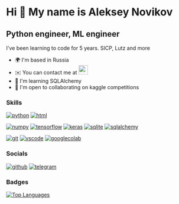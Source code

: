 Hi 👋 My name is Aleksey Novikov
================================

Python engineer, ML engineer
----------------------------

I've been learning to code for 5 years. SICP, Lutz and more

*   🌍  I'm based in Russia
*   ✉️  You can contact me at <a href="mailto:nowalogic@gmail.com" target="_blank" rel="noreferrer"><img src="https://img.shields.io/badge/Gmail-D14836?style=for-the-badge&logo=gmail&logoColor=white" height="25" title="nowalogic@gmail.com"/></a>
*   🧠  I'm learning SQLAlchemy
*   🤝  I'm open to collaborating on kaggle competitions

### Skills
<p aligh="left">
<a href="https://www.python.org/" target="_blank" rel="noreferrer"><img src="https://skills.syvixor.com/api/icons?i=python" title="python"/></a>
<a href="https://html.com/" target="_blank" rel="noreferrer"><img src="https://skills.syvixor.com/api/icons?i=html" title="html"/></a>  
</p>
<p aligh="left">
<a href="https://numpy.org/" target="_blank" rel="noreferrer"><img src="https://skills.syvixor.com/api/icons?i=numpy" title="numpy"/></a>
<a href="https://www.tensorflow.org/" target="_blank" rel="noreferrer"><img src="https://skills.syvixor.com/api/icons?i=tensorflow" title="tensorflow"/></a>
<a href="https://keras.io/" target="_blank" rel="noreferrer"><img src="https://skills.syvixor.com/api/icons?i=keras" title="keras"/></a>
<a href="https://www.sqlite.org/" target="_blank" rel="noreferrer"><img src="https://skills.syvixor.com/api/icons?i=sqlite" title="sqlite"/></a>
<a href="https://www.sqlalchemy.org/" target="_blank" rel="noreferrer"><img src="https://skills.syvixor.com/api/icons?i=sqlalchemy" title="sqlalchemy"/></a>
</p>
<p aligh="left">
<a href="https://git-scm.com/" target="_blank" rel="noreferrer"><img src="https://skills.syvixor.com/api/icons?i=gitbash" title="git"/></a> 
<a href="https://code.visualstudio.com/" target="_blank" rel="noreferrer"><img src="https://skills.syvixor.com/api/icons?i=visualstudiocode" title="vscode"/></a>
<a href="https://colab.google/" target="_blank" rel="noreferrer"><img src="https://skills.syvixor.com/api/icons?i=googlecolaboratory" title="googlecolab"/></a>
</p>

### Socials
<p aligh="left">
<a href="https://github.com/flowupdown/" target="_blank" rel="noreferrer"><img src="https://skills.syvixor.com/api/icons?i=github" title="github"/></a>
<a href="https://t.me/nwlogic" target="_blank" rel="noreferrer"><img src="https://skills.syvixor.com/api/icons?i=telegram" title="telegram"/></a>
</p>

### Badges
<a href="https://github.com/flowupdown" align="left"><img src="https://github-readme-stats.vercel.app/api/top-langs/?username=flowupdown&langs_count=10&title_color=0891b2&text_color=0891b2&icon_color=0891b2&bg_color=ffffff&hide_border=true&locale=en&custom_title=Top%20%Languages" alt="Top Languages" /></a>

